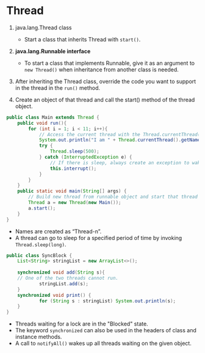 # Thread

1. java.lang.Thread class
   - Start a class that inherits Thread with `start()`.

2. **java.lang.Runnable interface**
   - To start a class that implements Runnable, give it as an argument to `new Thread()` when inheritance from another class is needed.

3. After inheriting the Thread class, override the code you want to support in the thread in the `run()` method.

4. Create an object of that thread and call the start() method of the thread object.

```java
public class Main extends Thread {
    public void run(){
        for (int i = 1; i < 11; i++){
            // Access the current thread with the Thread.currentThread() method.
            System.out.println("I am " + Thread.currentThread().getName() + " and my number is " + i);
            try {
                Thread.sleep(500);
            } catch (InterruptedException e) {
                // If there is sleep, always create an exception to wake it up.
                this.interrupt();
            }
        }
    }
    public static void main(String[] args) {
        // Build new thread from runnable object and start that thread
        Thread a = new Thread(new Main());
        a.start();
    }
}
```

- Names are created as “Thread-n”.
- A thread can go to sleep for a specified period of time by invoking `Thread.sleep(long)`.

```java
public class SyncBlock {
    List<String> stringList = new ArrayList<>();
    
    synchronized void add(String s){
    // One of the two threads cannot run.
            stringList.add(s);
    }
    synchronized void print() {
            for (String s : stringList) System.out.println(s);
    }
}
```

- Threads waiting for a lock are in the "Blocked" state.
- The keyword `synchronized` can also be used in the headers of class and instance methods.
- A call to `notifyAll()` wakes up all threads waiting on the given object.